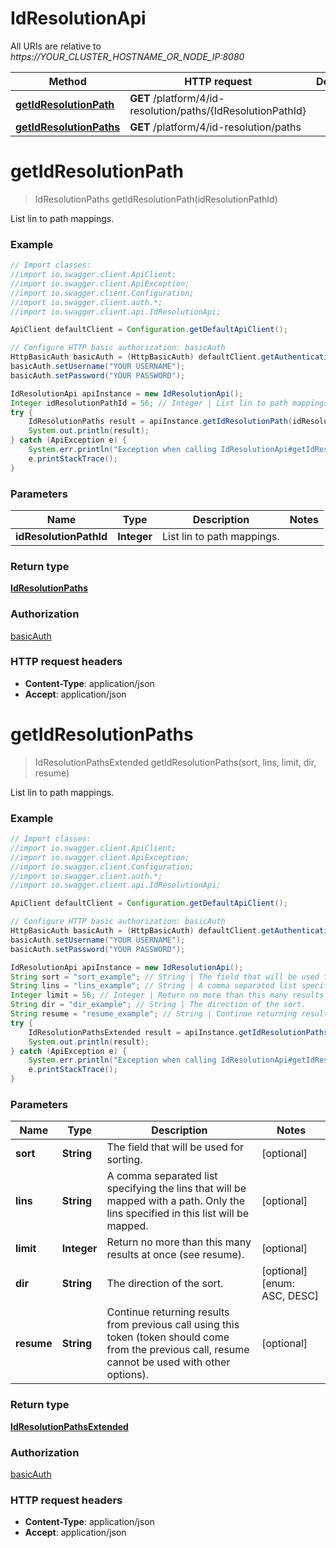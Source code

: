 # IdResolutionApi

All URIs are relative to *https://YOUR_CLUSTER_HOSTNAME_OR_NODE_IP:8080*

Method | HTTP request | Description
------------- | ------------- | -------------
[**getIdResolutionPath**](IdResolutionApi.md#getIdResolutionPath) | **GET** /platform/4/id-resolution/paths/{IdResolutionPathId} | 
[**getIdResolutionPaths**](IdResolutionApi.md#getIdResolutionPaths) | **GET** /platform/4/id-resolution/paths | 


<a name="getIdResolutionPath"></a>
# **getIdResolutionPath**
> IdResolutionPaths getIdResolutionPath(idResolutionPathId)



List lin to path mappings.

### Example
```java
// Import classes:
//import io.swagger.client.ApiClient;
//import io.swagger.client.ApiException;
//import io.swagger.client.Configuration;
//import io.swagger.client.auth.*;
//import io.swagger.client.api.IdResolutionApi;

ApiClient defaultClient = Configuration.getDefaultApiClient();

// Configure HTTP basic authorization: basicAuth
HttpBasicAuth basicAuth = (HttpBasicAuth) defaultClient.getAuthentication("basicAuth");
basicAuth.setUsername("YOUR USERNAME");
basicAuth.setPassword("YOUR PASSWORD");

IdResolutionApi apiInstance = new IdResolutionApi();
Integer idResolutionPathId = 56; // Integer | List lin to path mappings.
try {
    IdResolutionPaths result = apiInstance.getIdResolutionPath(idResolutionPathId);
    System.out.println(result);
} catch (ApiException e) {
    System.err.println("Exception when calling IdResolutionApi#getIdResolutionPath");
    e.printStackTrace();
}
```

### Parameters

Name | Type | Description  | Notes
------------- | ------------- | ------------- | -------------
 **idResolutionPathId** | **Integer**| List lin to path mappings. |

### Return type

[**IdResolutionPaths**](IdResolutionPaths.md)

### Authorization

[basicAuth](../README.md#basicAuth)

### HTTP request headers

 - **Content-Type**: application/json
 - **Accept**: application/json

<a name="getIdResolutionPaths"></a>
# **getIdResolutionPaths**
> IdResolutionPathsExtended getIdResolutionPaths(sort, lins, limit, dir, resume)



List lin to path mappings.

### Example
```java
// Import classes:
//import io.swagger.client.ApiClient;
//import io.swagger.client.ApiException;
//import io.swagger.client.Configuration;
//import io.swagger.client.auth.*;
//import io.swagger.client.api.IdResolutionApi;

ApiClient defaultClient = Configuration.getDefaultApiClient();

// Configure HTTP basic authorization: basicAuth
HttpBasicAuth basicAuth = (HttpBasicAuth) defaultClient.getAuthentication("basicAuth");
basicAuth.setUsername("YOUR USERNAME");
basicAuth.setPassword("YOUR PASSWORD");

IdResolutionApi apiInstance = new IdResolutionApi();
String sort = "sort_example"; // String | The field that will be used for sorting.
String lins = "lins_example"; // String | A comma separated list specifying the lins that will be mapped with a path. Only the lins specified in this list will be mapped.
Integer limit = 56; // Integer | Return no more than this many results at once (see resume).
String dir = "dir_example"; // String | The direction of the sort.
String resume = "resume_example"; // String | Continue returning results from previous call using this token (token should come from the previous call, resume cannot be used with other options).
try {
    IdResolutionPathsExtended result = apiInstance.getIdResolutionPaths(sort, lins, limit, dir, resume);
    System.out.println(result);
} catch (ApiException e) {
    System.err.println("Exception when calling IdResolutionApi#getIdResolutionPaths");
    e.printStackTrace();
}
```

### Parameters

Name | Type | Description  | Notes
------------- | ------------- | ------------- | -------------
 **sort** | **String**| The field that will be used for sorting. | [optional]
 **lins** | **String**| A comma separated list specifying the lins that will be mapped with a path. Only the lins specified in this list will be mapped. | [optional]
 **limit** | **Integer**| Return no more than this many results at once (see resume). | [optional]
 **dir** | **String**| The direction of the sort. | [optional] [enum: ASC, DESC]
 **resume** | **String**| Continue returning results from previous call using this token (token should come from the previous call, resume cannot be used with other options). | [optional]

### Return type

[**IdResolutionPathsExtended**](IdResolutionPathsExtended.md)

### Authorization

[basicAuth](../README.md#basicAuth)

### HTTP request headers

 - **Content-Type**: application/json
 - **Accept**: application/json

